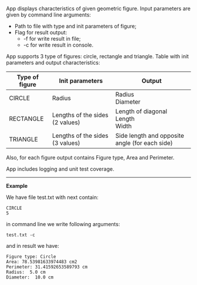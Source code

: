 App displays characteristics of given geometric figure.
Input parameters are given by command line arguments: 
- Path to file with type and init parameters of figure;
- Flag for result output:
  - -f for write result in file;
  - -c for write result in console.

App supports 3 type of figures: circle, rectangle and triangle.
Table with init parameters and output characteristics:

| Type of figure | Init parameters                 | Output                                         |
|----------------|---------------------------------|------------------------------------------------|
| CIRCLE         | Radius                          | Radius<br/>Diameter                            |
| RECTANGLE      | Lengths of the sides (2 values) | Length of diagonal<br/>Length<br/>Width        |
| TRIANGLE       | Lengths of the sides (3 values) | Side length and opposite angle (for each side) |
Also, for each figure output contains Figure type, Area and Perimeter.

App includes logging and unit test coverage.
___
**Example**

We have file test.txt with next contain:

    CIRCLE
    5
in command line we write following arguments:

    test.txt -c
and in result we have:

    Figure type: Circle
    Area: 78.53981633974483 cm2
    Perimeter: 31.41592653589793 cm
    Radius:  5.0 cm
    Diameter:  10.0 cm